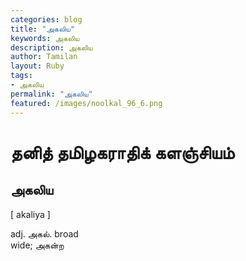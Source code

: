 ```yaml
---  
categories: blog  
title: "அகலிய"
keywords: அகலிய  
description: அகலிய
author: Tamilan  
layout: Ruby  
tags:     
- அகலிய
permalink: "அகலிய"  
featured: /images/noolkal_96_6.png  
--- 
```

# தனித் தமிழகராதிக் களஞ்சியம்
## அகலிய

[ akaliya ]  
  
adj. அகல். broad  
wide; அகன்ற